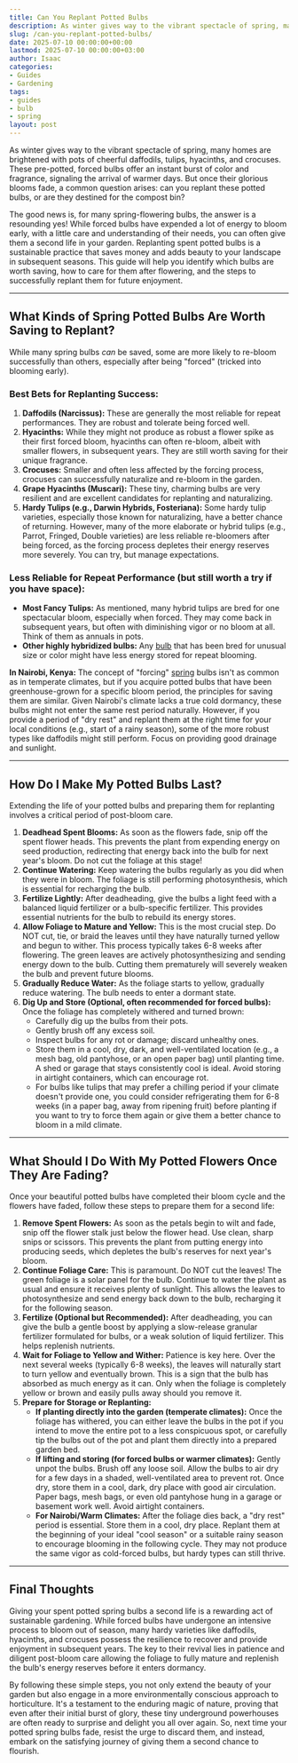 ```yaml
---
title: Can You Replant Potted Bulbs
description: As winter gives way to the vibrant spectacle of spring, many homes are brightened with pots of cheerful daffodils, tulips, hyacinths, and crocuses.
slug: /can-you-replant-potted-bulbs/
date: 2025-07-10 00:00:00+00:00
lastmod: 2025-07-10 00:00:00+03:00
author: Isaac
categories:
- Guides
- Gardening
tags:
- guides
- bulb
- spring
layout: post
---
```

As winter gives way to the vibrant spectacle of spring, many homes are brightened with pots of cheerful daffodils, tulips, hyacinths, and crocuses. These pre-potted, forced bulbs offer an instant burst of color and fragrance, signaling the arrival of warmer days. But once their glorious blooms fade, a common question arises: can you replant these potted bulbs, or are they destined for the compost bin?

The good news is, for many spring-flowering bulbs, the answer is a resounding yes! While forced bulbs have expended a lot of energy to bloom early, with a little care and understanding of their needs, you can often give them a second life in your garden. Replanting spent potted bulbs is a sustainable practice that saves money and adds beauty to your landscape in subsequent seasons. This guide will help you identify which bulbs are worth saving, how to care for them after flowering, and the steps to successfully replant them for future enjoyment.

---

## What Kinds of Spring Potted Bulbs Are Worth Saving to Replant?

While many spring bulbs *can* be saved, some are more likely to re-bloom successfully than others, especially after being "forced" (tricked into blooming early).

### Best Bets for Replanting Success:

1.  **Daffodils (Narcissus):** These are generally the most reliable for repeat performances. They are robust and tolerate being forced well.
2.  **Hyacinths:** While they might not produce as robust a flower spike as their first forced bloom, hyacinths can often re-bloom, albeit with smaller flowers, in subsequent years. They are still worth saving for their unique fragrance.
3.  **Crocuses:** Smaller and often less affected by the forcing process, crocuses can successfully naturalize and re-bloom in the garden.
4.  **Grape Hyacinths (Muscari):** These tiny, charming bulbs are very resilient and are excellent candidates for replanting and naturalizing.
5.  **Hardy Tulips (e.g., Darwin Hybrids, Fosteriana):** Some hardy tulip varieties, especially those known for naturalizing, have a better chance of returning. However, many of the more elaborate or hybrid tulips (e.g., Parrot, Fringed, Double varieties) are less reliable re-bloomers after being forced, as the forcing process depletes their energy reserves more severely. You can try, but manage expectations.

### Less Reliable for Repeat Performance (but still worth a try if you have space):

* **Most Fancy Tulips:** As mentioned, many hybrid tulips are bred for one spectacular bloom, especially when forced. They may come back in subsequent years, but often with diminishing vigor or no bloom at all. Think of them as annuals in pots.
* **Other highly hybridized bulbs:** Any [bulb](https://pestpolicy.com/how-to-store-tender-bulbs-over-the-winter/) that has been bred for unusual size or color might have less energy stored for repeat blooming.

**In Nairobi, Kenya:** The concept of "forcing" [spring](https://pestpolicy.com/most-popular-spring-flower-by-state/) bulbs isn't as common as in temperate climates, but if you acquire potted bulbs that have been greenhouse-grown for a specific bloom period, the principles for saving them are similar. Given Nairobi's climate lacks a true cold dormancy, these bulbs might not enter the same rest period naturally. However, if you provide a period of "dry rest" and replant them at the right time for your local conditions (e.g., start of a rainy season), some of the more robust types like daffodils might still perform. Focus on providing good drainage and sunlight.

---

## How Do I Make My Potted Bulbs Last?

Extending the life of your potted bulbs and preparing them for replanting involves a critical period of post-bloom care.

1.  **Deadhead Spent Blooms:** As soon as the flowers fade, snip off the spent flower heads. This prevents the plant from expending energy on seed production, redirecting that energy back into the bulb for next year's bloom. Do not cut the foliage at this stage!
2.  **Continue Watering:** Keep watering the bulbs regularly as you did when they were in bloom. The foliage is still performing photosynthesis, which is essential for recharging the bulb.
3.  **Fertilize Lightly:** After deadheading, give the bulbs a light feed with a balanced liquid fertilizer or a bulb-specific fertilizer. This provides essential nutrients for the bulb to rebuild its energy stores.
4.  **Allow Foliage to Mature and Yellow:** This is the most crucial step. Do NOT cut, tie, or braid the leaves until they have naturally turned yellow and begun to wither. This process typically takes 6-8 weeks after flowering. The green leaves are actively photosynthesizing and sending energy down to the bulb. Cutting them prematurely will severely weaken the bulb and prevent future blooms.
5.  **Gradually Reduce Water:** As the foliage starts to yellow, gradually reduce watering. The bulb needs to enter a dormant state.
6.  **Dig Up and Store (Optional, often recommended for forced bulbs):** Once the foliage has completely withered and turned brown:
    * Carefully dig up the bulbs from their pots.
    * Gently brush off any excess soil.
    * Inspect bulbs for any rot or damage; discard unhealthy ones.
    * Store them in a cool, dry, dark, and well-ventilated location (e.g., a mesh bag, old pantyhose, or an open paper bag) until planting time. A shed or garage that stays consistently cool is ideal. Avoid storing in airtight containers, which can encourage rot.
    * For bulbs like tulips that may prefer a chilling period if your climate doesn't provide one, you could consider refrigerating them for 6-8 weeks (in a paper bag, away from ripening fruit) before planting if you want to try to force them again or give them a better chance to bloom in a mild climate.

---

## What Should I Do With My Potted Flowers Once They Are Fading?

Once your beautiful potted bulbs have completed their bloom cycle and the flowers have faded, follow these steps to prepare them for a second life:

1.  **Remove Spent Flowers:** As soon as the petals begin to wilt and fade, snip off the flower stalk just below the flower head. Use clean, sharp snips or scissors. This prevents the plant from putting energy into producing seeds, which depletes the bulb's reserves for next year's bloom.
2.  **Continue Foliage Care:** This is paramount. Do NOT cut the leaves! The green foliage is a solar panel for the bulb. Continue to water the plant as usual and ensure it receives plenty of sunlight. This allows the leaves to photosynthesize and send energy back down to the bulb, recharging it for the following season.
3.  **Fertilize (Optional but Recommended):** After deadheading, you can give the bulb a gentle boost by applying a slow-release granular fertilizer formulated for bulbs, or a weak solution of liquid fertilizer. This helps replenish nutrients.
4.  **Wait for Foliage to Yellow and Wither:** Patience is key here. Over the next several weeks (typically 6-8 weeks), the leaves will naturally start to turn yellow and eventually brown. This is a sign that the bulb has absorbed as much energy as it can. Only when the foliage is completely yellow or brown and easily pulls away should you remove it.
5.  **Prepare for Storage or Replanting:**
    * **If planting directly into the garden (temperate climates):** Once the foliage has withered, you can either leave the bulbs in the pot if you intend to move the entire pot to a less conspicuous spot, or carefully tip the bulbs out of the pot and plant them directly into a prepared garden bed.
    * **If lifting and storing (for forced bulbs or warmer climates):** Gently unpot the bulbs. Brush off any loose soil. Allow the bulbs to air dry for a few days in a shaded, well-ventilated area to prevent rot. Once dry, store them in a cool, dark, dry place with good air circulation. Paper bags, mesh bags, or even old pantyhose hung in a garage or basement work well. Avoid airtight containers.
    * **For Nairobi/Warm Climates:** After the foliage dies back, a "dry rest" period is essential. Store them in a cool, dry place. Replant them at the beginning of your ideal "cool season" or a suitable rainy season to encourage blooming in the following cycle. They may not produce the same vigor as cold-forced bulbs, but hardy types can still thrive.

---

## Final Thoughts

Giving your spent potted spring bulbs a second life is a rewarding act of sustainable gardening. While forced bulbs have undergone an intensive process to bloom out of season, many hardy varieties like daffodils, hyacinths, and crocuses possess the resilience to recover and provide enjoyment in subsequent years. The key to their revival lies in patience and diligent post-bloom care  allowing the foliage to fully mature and replenish the bulb's energy reserves before it enters dormancy.

By following these simple steps, you not only extend the beauty of your garden but also engage in a more environmentally conscious approach to horticulture. It's a testament to the enduring magic of nature, proving that even after their initial burst of glory, these tiny underground powerhouses are often ready to surprise and delight you all over again. So, next time your potted spring bulbs fade, resist the urge to discard them, and instead, embark on the satisfying journey of giving them a second chance to flourish.
